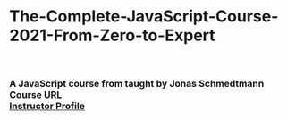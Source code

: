 # The-Complete-JavaScript-Course-2021-From-Zero-to-Expert
<br />
<h3>A JavaScript course from taught by <strong>Jonas Schmedtmann
<br />
<a href="https://www.udemy.com/course/the-complete-javascript-course/">Course URL</a>
<br />
<a href="https://www.udemy.com/user/jonasschmedtmann/">Instructor Profile</a>    
